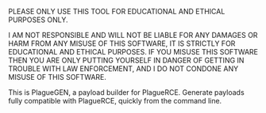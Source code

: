 PLEASE ONLY USE THIS TOOL FOR EDUCATIONAL AND ETHICAL PURPOSES ONLY.

I AM NOT RESPONSIBLE AND WILL NOT BE LIABLE FOR ANY DAMAGES OR HARM FROM
ANY MISUSE OF THIS SOFTWARE, IT IS STRICTLY FOR EDUCATIONAL AND ETHICAL PURPOSES.
IF YOU MISUSE THIS SOFTWARE THEN YOU ARE ONLY PUTTING YOURSELF IN DANGER OF GETTING IN
TROUBLE WITH LAW ENFORCEMENT, AND I DO NOT CONDONE ANY MISUSE OF THIS SOFTWARE.

This is PlagueGEN, a payload builder for PlagueRCE.
Generate payloads fully compatible with PlagueRCE, quickly from 
the command line.
